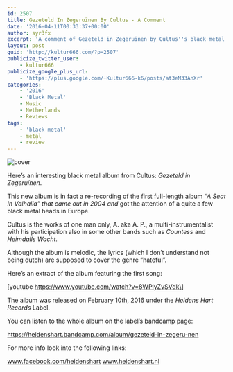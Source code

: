 ```yaml
---
id: 2507
title: Gezeteld In Zegeruïnen By Cultus - A Comment
date: '2016-04-11T00:33:37+00:00'
author: syr3fx
excerpt: 'A comment of Gezeteld in Zegeruïnen by Cultus''s black metal album.'
layout: post
guid: 'http://kultur666.com/?p=2507'
publicize_twitter_user:
    - kultur666
publicize_google_plus_url:
    - 'https://plus.google.com/+Kultur666-k6/posts/at3eM33AnXr'
categories:
    - '2016'
    - 'Black Metal'
    - Music
    - Netherlands
    - Reviews
tags:
    - 'black metal'
    - metal
    - review
---
```


![cover](http://localhost:8080/wp-content/uploads/2016/04/cover.jpg)

Here’s an interesting black metal album from Cultus: *Gezeteld in Zegeruïnen*.

This new album is in fact a re-recording of the first full-length album *“A Seat In Valhalla” that came out in 2004 and* got the attention of a quite a few black metal heads in Europe.

Cultus is the works of one man only, A. aka A. P., a multi-instrumentalist with his participation also in some other bands such as *Countess* and *Heimdalls Wacht.*

Although the album is melodic, the lyrics (which I don’t understand not being dutch) are supposed to cover the genre “hateful”.

Here’s an extract of the album featuring the first song:

\[youtube https://www.youtube.com/watch?v=8WPiyZvSVdk\]

The album was released on February 10th, 2016 under the *Heidens Hart Records* Label.

You can listen to the whole album on the label’s bandcamp page:

https://heidenshart.bandcamp.com/album/gezeteld-in-zegeru-nen

For more info look into the following links:

www.facebook.com/heidenshart
www.heidenshart.nl